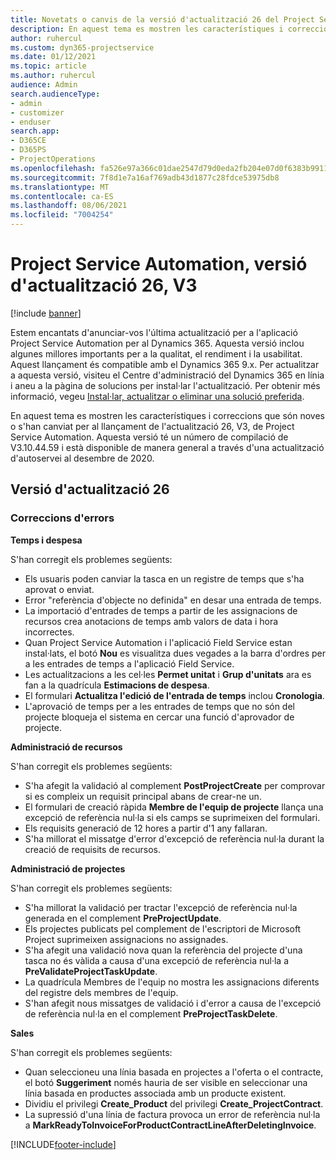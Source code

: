 ```yaml
---
title: Novetats o canvis de la versió d'actualització 26 del Project Service Automation, V3
description: En aquest tema es mostren les característiques i correccions disponibles al Project Service Automation V3, versió d'actualització 26.
author: ruhercul
ms.custom: dyn365-projectservice
ms.date: 01/12/2021
ms.topic: article
ms.author: ruhercul
audience: Admin
search.audienceType:
- admin
- customizer
- enduser
search.app:
- D365CE
- D365PS
- ProjectOperations
ms.openlocfilehash: fa526e97a366c01dae2547d79d0eda2fb204e07d0f6383b991165b9eecd836e9
ms.sourcegitcommit: 7f8d1e7a16af769adb43d1877c28fdce53975db8
ms.translationtype: MT
ms.contentlocale: ca-ES
ms.lasthandoff: 08/06/2021
ms.locfileid: "7004254"
---
```

# <a name="project-service-automation-update-release-26-v3"></a>Project Service Automation, versió d'actualització 26, V3

[!include [banner](../includes/psa-now-project-operations.md)]

Estem encantats d'anunciar-vos l'última actualització per a l'aplicació Project Service Automation per al Dynamics 365. Aquesta versió inclou algunes millores importants per a la qualitat, el rendiment i la usabilitat. Aquest llançament és compatible amb el Dynamics 365 9.x. Per actualitzar a aquesta versió, visiteu el Centre d'administració del Dynamics 365 en línia i aneu a la pàgina de solucions per instal·lar l'actualització. Per obtenir més informació, vegeu [Instal·lar, actualitzar o eliminar una solució preferida](/power-platform/admin/install-remove-preferred-solution).

En aquest tema es mostren les característiques i correccions que són noves o s'han canviat per al llançament de l'actualització 26, V3, de Project Service Automation. Aquesta versió té un número de compilació de V3.10.44.59 i està disponible de manera general a través d'una actualització d'autoservei al desembre de 2020.

## <a name="update-release-26"></a>Versió d'actualització 26

### <a name="bug-fixes"></a>Correccions d'errors

**Temps i despesa**

S'han corregit els problemes següents:

- Els usuaris poden canviar la tasca en un registre de temps que s'ha aprovat o enviat.
- Error "referència d'objecte no definida" en desar una entrada de temps.
- La importació d'entrades de temps a partir de les assignacions de recursos crea anotacions de temps amb valors de data i hora incorrectes.
- Quan Project Service Automation i l'aplicació Field Service estan instal·lats, el botó **Nou** es visualitza dues vegades a la barra d'ordres per a les entrades de temps a l'aplicació Field Service.
- Les actualitzacions a les cel·les **Permet unitat** i **Grup d'unitats** ara es fan a la quadrícula **Estimacions de despesa**.
- El formulari **Actualitza l'edició de l'entrada de temps** inclou **Cronologia**.
- L'aprovació de temps per a les entrades de temps que no són del projecte bloqueja el sistema en cercar una funció d'aprovador de projecte.

**Administració de recursos**

S'han corregit els problemes següents:

- S'ha afegit la validació al complement **PostProjectCreate** per comprovar si es compleix un requisit principal abans de crear-ne un.
- El formulari de creació ràpida **Membre de l'equip de projecte** llança una excepció de referència nul·la si els camps se suprimeixen del formulari.
- Els requisits generació de 12 hores a partir d'1 any fallaran.
- S'ha millorat el missatge d'error d'excepció de referència nul·la durant la creació de requisits de recursos.

**Administració de projectes**

S'han corregit els problemes següents:

- S'ha millorat la validació per tractar l'excepció de referència nul·la generada en el complement **PreProjectUpdate**.
- Els projectes publicats pel complement de l'escriptori de Microsoft Project suprimeixen assignacions no assignades.
- S'ha afegit una validació nova quan la referència del projecte d'una tasca no és vàlida a causa d'una excepció de referència nul·la a **PreValidateProjectTaskUpdate**.
- La quadrícula Membres de l'equip no mostra les assignacions diferents del registre dels membres de l'equip.
- S'han afegit nous missatges de validació i d'error a causa de l'excepció de referència nul·la en el complement **PreProjectTaskDelete**.

**Sales**

S'han corregit els problemes següents:

- Quan seleccioneu una línia basada en projectes a l'oferta o el contracte, el botó **Suggeriment** només hauria de ser visible en seleccionar una línia basada en productes associada amb un producte existent.
- Dividiu el privilegi **Create_Product** del privilegi **Create_ProjectContract**.
- La supressió d'una línia de factura provoca un error de referència nul·la a **MarkReadyToInvoiceForProductContractLineAfterDeletingInvoice**.


[!INCLUDE[footer-include](../includes/footer-banner.md)]